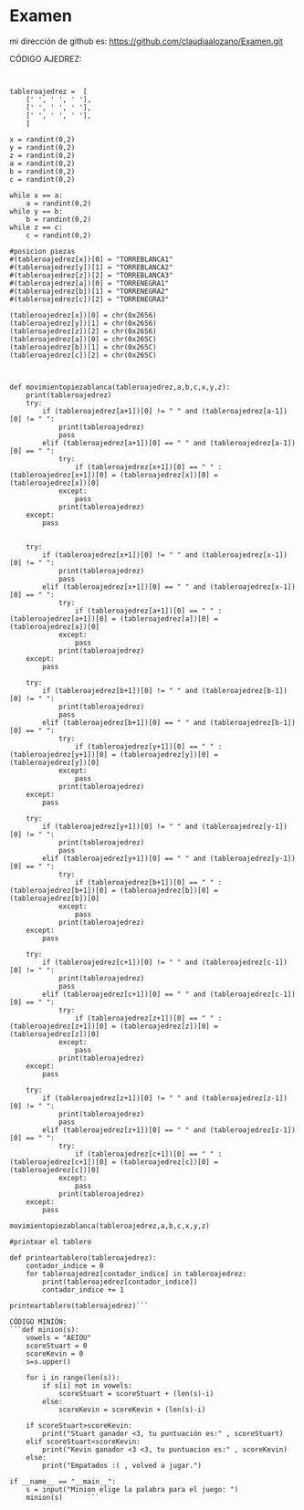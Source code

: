 # Examen

mi dirección de github es: https://github.com/claudiaalozano/Examen.git

CÓDIGO AJEDREZ:
```from random import randint


tableroajedrez =  [
    [' ', ' ', ' '], 
    [' ', ' ', ' '],
    [' ', ' ', ' '], 
    ]

x = randint(0,2)
y = randint(0,2)
z = randint(0,2)
a = randint(0,2)
b = randint(0,2)
c = randint(0,2)

while x == a:
    a = randint(0,2)
while y == b:
    b = randint(0,2)
while z == c:
    c = randint(0,2)

#posicion piezas
#(tableroajedrez[x])[0] = "TORREBLANCA1"
#(tableroajedrez[y])[1] = "TORREBLANCA2"
#(tableroajedrez[z])[2] = "TORREBLANCA3"
#(tableroajedrez[a])[0] = "TORRENEGRA1"
#(tableroajedrez[b])[1] = "TORRENEGRA2"
#(tableroajedrez[c])[2] = "TORRENEGRA3"

(tableroajedrez[x])[0] = chr(0x2656)
(tableroajedrez[y])[1] = chr(0x2656)
(tableroajedrez[z])[2] = chr(0x2656)
(tableroajedrez[a])[0] = chr(0x265C)
(tableroajedrez[b])[1] = chr(0x265C)
(tableroajedrez[c])[2] = chr(0x265C)



def movimientopiezablanca(tableroajedrez,a,b,c,x,y,z):
    print(tableroajedrez)   
    try:
        if (tableroajedrez[a+1])[0] != " " and (tableroajedrez[a-1])[0] != " ":
            print(tableroajedrez)
            pass
        elif (tableroajedrez[a+1])[0] == " " and (tableroajedrez[a-1])[0] == " ":
            try:
                if (tableroajedrez[x+1])[0] == " " :  (tableroajedrez[x+1])[0] = (tableroajedrez[x])[0] = (tableroajedrez[x])[0]  
            except:
                pass
            print(tableroajedrez)
    except:
        pass
    

    try:
        if (tableroajedrez[x+1])[0] != " " and (tableroajedrez[x-1])[0] != " ":
            print(tableroajedrez)
            pass
        elif (tableroajedrez[x+1])[0] == " " and (tableroajedrez[x-1])[0] == " ":
            try:
                if (tableroajedrez[a+1])[0] == " " :  (tableroajedrez[a+1])[0] = (tableroajedrez[a])[0] = (tableroajedrez[a])[0]  
            except:
                pass
            print(tableroajedrez)
    except:
        pass
    
    try:
        if (tableroajedrez[b+1])[0] != " " and (tableroajedrez[b-1])[0] != " ":
            print(tableroajedrez)
            pass
        elif (tableroajedrez[b+1])[0] == " " and (tableroajedrez[b-1])[0] == " ":
            try:
                if (tableroajedrez[y+1])[0] == " " :  (tableroajedrez[y+1])[0] = (tableroajedrez[y])[0] = (tableroajedrez[y])[0]  
            except:
                pass
            print(tableroajedrez)
    except:
        pass

    try:
        if (tableroajedrez[y+1])[0] != " " and (tableroajedrez[y-1])[0] != " ":
            print(tableroajedrez)
            pass
        elif (tableroajedrez[y+1])[0] == " " and (tableroajedrez[y-1])[0] == " ":
            try:
                if (tableroajedrez[b+1])[0] == " " :  (tableroajedrez[b+1])[0] = (tableroajedrez[b])[0] = (tableroajedrez[b])[0]  
            except:
                pass
            print(tableroajedrez)
    except:
        pass

    try:
        if (tableroajedrez[c+1])[0] != " " and (tableroajedrez[c-1])[0] != " ":
            print(tableroajedrez)
            pass
        elif (tableroajedrez[c+1])[0] == " " and (tableroajedrez[c-1])[0] == " ":
            try:
                if (tableroajedrez[z+1])[0] == " " :  (tableroajedrez[z+1])[0] = (tableroajedrez[z])[0] = (tableroajedrez[z])[0]  
            except:
                pass
            print(tableroajedrez)
    except:
        pass

    try:
        if (tableroajedrez[z+1])[0] != " " and (tableroajedrez[z-1])[0] != " ":
            print(tableroajedrez)
            pass
        elif (tableroajedrez[z+1])[0] == " " and (tableroajedrez[z-1])[0] == " ":
            try:
                if (tableroajedrez[c+1])[0] == " " :  (tableroajedrez[c+1])[0] = (tableroajedrez[c])[0] = (tableroajedrez[c])[0]  
            except:
                pass
            print(tableroajedrez)
    except:
        pass

movimientopiezablanca(tableroajedrez,a,b,c,x,y,z)

#printear el tablero

def printeartablero(tableroajedrez):
    contador_indice = 0
    for tableroajedrez[contador_indice] in tableroajedrez:
        print(tableroajedrez[contador_indice])
        contador_indice += 1

printeartablero(tableroajedrez)```

CÓDIGO MINIÓN:
```def minion(s):
    vowels = "AEIOU"
    scoreStuart = 0
    scoreKevin = 0
    s=s.upper()

    for i in range(len(s)):
        if s[i] not in vowels:
            scoreStuart = scoreStuart + (len(s)-i)
        else: 
            scoreKevin = scoreKevin + (len(s)-i)
    
    if scoreStuart>scoreKevin:
        print("Stuart ganador <3, tu puntuación es:" , scoreStuart)
    elif scoreStuart<scoreKevin:
        print("Kevin ganador <3 <3, tu puntuacion es:" , scoreKevin)
    else:
        print("Empatados :( , volved a jugar.")

if __name__ == "__main__":
    s = input("Minion elige la palabra para el juego: ")  
    minion(s)      ```
    
